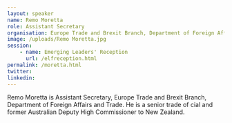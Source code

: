 ```yaml
---
layout: speaker
name: Remo Moretta
role: Assistant Secretary
organisation: Europe Trade and Brexit Branch, Department of Foreign Affaris & Trade
image: /uploads/Remo Moretta.jpg
session:
    - name: Emerging Leaders' Reception
      url: /elfreception.html
permalink: /moretta.html
twitter: 
linkedin:
---
```

Remo Moretta is Assistant Secretary, Europe Trade and Brexit Branch, Department of Foreign Affairs and Trade. He is a senior trade of cial and former Australian Deputy High Commissioner to New Zealand.